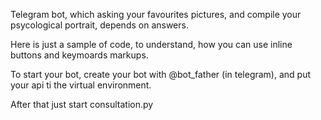 Telegram bot, which asking your favourites pictures, and compile your psycological portrait, depends on answers.

Here is just a sample of code, to understand, how you can use inline buttons and keymoards markups.

To start your bot, create your bot with @bot_father (in telegram), and put your api ti the virtual environment.

After that just start consultation.py